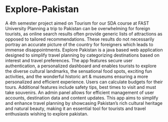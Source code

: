 # Explore-Pakistan
A 4th semester project aimed on Tourism for our SDA course at FAST University
Planning a trip to Pakistan can be overwhelming for foreign tourists, as online search results often provide generic lists of attractions as opposed to tailored recommendations. These results do not necessarily portray an accurate picture of the country for foreigners which leads to immense disappointments. Explore Pakistan is a java based web application designed to simplify travel planning by categorizing destinations based on interest and travel preferences. The app features secure user authentication, a personalized dashboard and enables tourists to explore the diverse cultural landmarks, the sensational food spots, exciting fun activities, and the wonderful historic art & museums ensuring a more personalized and efficient experience. Users can calculate budgets for their tours. Additional features include safety tips, best times to visit and must take souvenirs. An admin panel allows for efficient management of user accounts, destination data and content updates. This app aims to simplify and enhance travel planning by showcasing Pakistan’s rich cultural heritage and natural beauty, making it an essential tool for tourists and travel enthusiasts wishing to explore pakistan.

